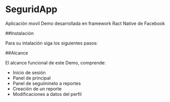# SeguridApp

Aplicación movil Demo desarrollada en framework Ract Native de Facebook

##Instalación

Para su intalación siga los siguientes pasos:


##Alcance

El alcance funcional de este Demo, comprende:
- Inicio de sesión
- Panel de principal
- Panel de seguimineto a reportes
- Creación de un reporte
- Modificaciones a datos del perfil
